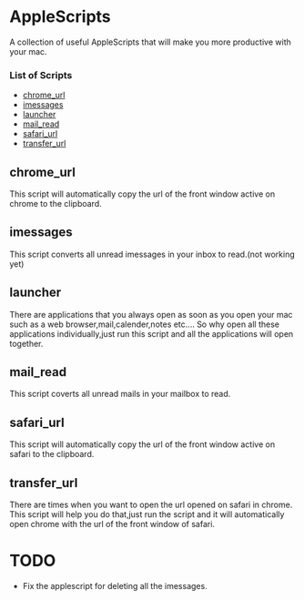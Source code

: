 AppleScripts
============

A collection of useful AppleScripts that will make you more productive with your mac.


### List of Scripts

* [chrome_url](#chrome)
* [imessages](#imessages)
* [launcher](#launcher)
* [mail_read](#mail)
* [safari_url](#safari)
* [transfer_url](#transfer)



## <a name="chrome"></a>chrome_url

This script will automatically copy the url of the front window active on chrome to the clipboard.


## <a name="imessages"></a>imessages

This script converts all unread imessages in your inbox to read.(not working yet)


## <a name="launcher"></a>launcher

There are applications that you always open as soon as you open your mac such as a web browser,mail,calender,notes etc....
So why open all these applications individually,just run this script and all the applications will open together.


## <a name="mail"></a>mail_read

This script coverts all unread mails in your mailbox to read.


## <a name="safari"></a>safari_url

This script will automatically copy the url of the front window active on safari to the clipboard.


## <a name="transfer"></a>transfer_url

There are times when you want to open the url opened on safari in chrome.
This script will help you do that,just run the script and it will automatically open chrome with the url of the front window of safari.


TODO
====

* Fix the applescript for deleting all the imessages.